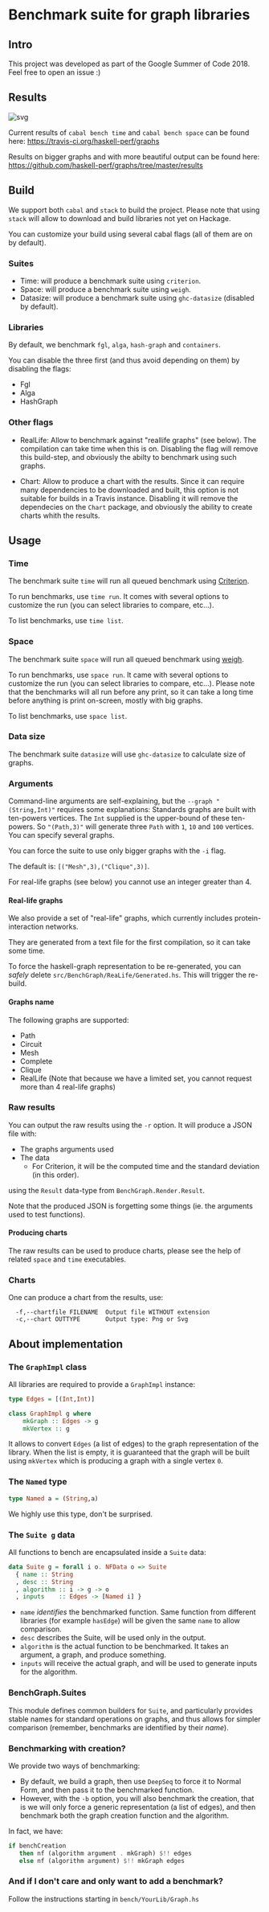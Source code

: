# Benchmark suite for graph libraries

## Intro
This project was developed as part of the Google Summer of Code 2018.
Feel free to open an issue :)

## Results

![svg](https://raw.githubusercontent.com/haskell-perf/graphs/master/results/TIME.svg?sanitize=true)

Current results of `cabal bench time` and `cabal bench space` can be found here: <https://travis-ci.org/haskell-perf/graphs>

Results on bigger graphs and with more beautiful output can be found here: <https://github.com/haskell-perf/graphs/tree/master/results>

## Build

We support both `cabal` and `stack` to build the project. Please note that using `stack` will allow to download and build libraries not yet on Hackage.

You can customize your build using several cabal flags (all of them are on by default).

### Suites

* Time: will produce a benchmark suite using `criterion`.
* Space: will produce a benchmark suite using `weigh`.
* Datasize: will produce a benchmark suite using `ghc-datasize` (disabled by default).

### Libraries

By default, we benchmark `fgl`, `alga`, `hash-graph` and `containers`.

You can disable the three first (and thus avoid depending on them) by disabling the flags:

* Fgl
* Alga
* HashGraph

### Other flags

* RealLife: Allow to benchmark against "reallife graphs" (see below). The compilation can take time when this is on. Disabling the flag will remove this build-step, and obviously the abilty to benchmark using such graphs.

* Chart: Allow to produce a chart with the results. Since it can require many dependencies to be downloaded and built, this option is not suitable for builds in a Travis instance. Disabling it will remove the dependecies on the `Chart` package, and obviously the ability to create charts whith the results.

## Usage

### Time
The benchmark suite `time` will run all queued benchmark using [Criterion](https://hackage.haskell.org/package/criterion).

To run benchmarks, use `time run`. It comes with several options to customize the run (you can select libraries to compare, etc...).

To list benchmarks, use `time list`.

### Space

The benchmark suite `space` will run all queued benchmark using [weigh](https://hackage.haskell.org/package/weigh).

To run benchmarks, use `space run`. It came with several options to customize the run (you can select libraries to compare, etc...).
Please note that the benchmarks will all run before any print, so it can take a long time before anything is print on-screen, mostly with big graphs.

To list benchmarks, use `space list`.

### Data size
The benchmark suite `datasize` will use `ghc-datasize` to calculate size of graphs.

### Arguments

Command-line arguments are self-explaining, but the `--graph "(String,Int)"` requires some explanations:
Standards graphs are built with ten-powers vertices. The `Int` supplied is the upper-bound of these ten-powers. So `"(Path,3)"` will generate three `Path` with `1`, `10` and `100` vertices. You can specify several graphs.

You can force the suite to use only bigger graphs with the `-i` flag.

The default is: `[("Mesh",3),("Clique",3)]`.

For real-life graphs (see below) you cannot use an integer greater than 4.

#### Real-life graphs

We also provide a set of "real-life" graphs, which currently includes protein-interaction networks.

They are generated from a text file for the first compilation, so it can take some time.

To force the haskell-graph representation to be re-generated, you can _safely_ delete `src/BenchGraph/ReaLife/Generated.hs`. This will trigger the re-build.

#### Graphs name

The following graphs are supported:

* Path
* Circuit
* Mesh
* Complete
* Clique
* RealLife (Note that because we have a limited set, you cannot request more than 4 real-life graphs)

### Raw results

You can output the raw results using the `-r` option. It will produce a JSON file with:

* The graphs arguments used
* The data
  * For Criterion, it will be the computed time and the standard deviation (in this order).

using the `Result` data-type from `BenchGraph.Render.Result`.

Note that the produced JSON is forgetting some things (ie. the arguments used to test functions).

#### Producing charts

The raw results can be used to produce charts, please see the help of related `space` and `time` executables.

### Charts

One can produce a chart from the results, use:

```
  -f,--chartfile FILENAME  Output file WITHOUT extension
  -c,--chart OUTTYPE       Output type: Png or Svg
```

## About implementation

### The `GraphImpl` class

All libraries are required to provide a `GraphImpl` instance:
```Haskell
type Edges = [(Int,Int)]

class GraphImpl g where
    mkGraph :: Edges -> g
    mkVertex :: g
```

It allows to convert `Edges` (a list of edges) to the graph representation of the library.
When the list is empty, it is guaranteed that the graph will be built using `mkVertex` which is producing a graph with a single vertex `0`.

### The `Named` type

```Haskell
type Named a = (String,a)
```
We highly use this type, don't be surprised.

### The `Suite g` data

All functions to bench are encapsulated inside a `Suite` data:
```Haskell
data Suite g = forall i o. NFData o => Suite
  { name :: String
  , desc :: String
  , algorithm :: i -> g -> o
  , inputs    :: Edges -> [Named i] }

```

* `name` _identifies_ the benchmarked function. Same function from different libraries (for example `hasEdge`) will be given the same `name` to allow comparison.
* `desc` describes the Suite, will be used only in the output.
* `algorithm` is the actual function to be benchmarked. It takes an argument, a graph, and produce something.
* `inputs` will receive the actual graph, and will be used to generate inputs for the algorithm.

### BenchGraph.Suites

This module defines common builders for `Suite`, and particularly provides stable names for standard operations on graphs, and thus allows for simpler comparison (remember, benchmarks are identified by their _name_).

### Benchmarking with creation?

We provide two ways of benchmarking:

* By default, we build a graph, then use `DeepSeq` to force it to Normal Form, and then pass it to the benchmarked function.
* However, with the `-b` option, you will also benchmark the creation, that is we will only force a generic representation (a list of edges), and then benchmark both the graph creation function and the algorithm.

In fact, we have:

```Haskell
if benchCreation
   then nf (algorithm argument . mkGraph) $!! edges
   else nf (algorithm argument) $!! mkGraph edges
```

### And if I don't care and only want to add a benchmark?

Follow the instructions starting in `bench/YourLib/Graph.hs`
